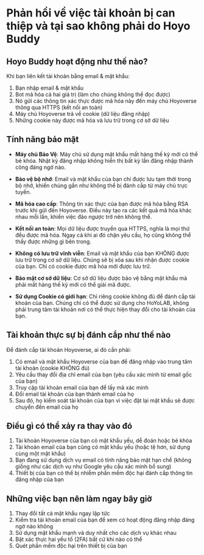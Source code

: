 # Phản hồi về việc tài khoản bị can thiệp và tại sao không phải do Hoyo Buddy

## Hoyo Buddy hoạt động như thế nào?

Khi bạn liên kết tài khoản bằng email & mật khẩu:

1. Bạn nhập email & mật khẩu
2. Bot mã hóa cả hai giá trị (làm cho chúng không thể đọc được)
3. Nó gửi các thông tin xác thực được mã hóa này đến máy chủ Hoyoverse thông qua HTTPS (kết nối an toàn)
4. Máy chủ Hoyoverse trả về cookie (dữ liệu đăng nhập)
5. Những cookie này được mã hóa và lưu trữ trong cơ sở dữ liệu

## Tính năng bảo mật

- **Máy chủ Bảo Vệ**: Máy chủ sử dụng mật khẩu mất hàng thế kỷ mới có thể bẻ khóa. Nhật ký đăng nhập không hiển thị bất kỳ lần đăng nhập thành công đáng ngờ nào.

- **Bảo vệ bộ nhớ**: Email và mật khẩu của bạn chỉ được lưu tạm thời trong bộ nhớ, khiến chúng gần như không thể bị đánh cắp từ máy chủ trực tuyến.

- **Mã hóa cao cấp**: Thông tin xác thực của bạn được mã hóa bằng RSA trước khi gửi đến Hoyoverse. Điều này tạo ra các kết quả mã hóa khác nhau mỗi lần, khiến việc đảo ngược trở nên không thể.

- **Kết nối an toàn**: Mọi dữ liệu được truyền qua HTTPS, nghĩa là mọi thứ đều được mã hóa. Ngay cả khi ai đó chặn yêu cầu, họ cũng không thể thấy được những gì bên trong.

- **Không có lưu trữ vĩnh viễn**: Email và mật khẩu của bạn KHÔNG được lưu trữ trong cơ sở dữ liệu. Chúng sẽ bị xóa sau khi nhận được cookie của bạn. Chỉ có cookie được mã hóa mới được lưu trữ.

- **Bảo mật cơ sở dữ liệu**: Cơ sở dữ liệu được bảo vệ bằng mật khẩu mà phải mất hàng thế kỷ mới có thể giải mã được.

- **Sử dụng Cookie có giới hạn**: Chỉ riêng cookie không đủ để đánh cắp tài khoản của bạn. Chúng chỉ có thể được sử dụng cho HoYoLAB, không phải trung tâm tài khoản nơi có thể thực hiện thay đổi cho tài khoản của bạn.

## Tài khoản thực sự bị đánh cắp như thế nào

Để đánh cắp tài khoản Hoyoverse, ai đó cần phải:

1. Có email và mật khẩu Hoyoverse của bạn để đăng nhập vào trung tâm tài khoản (cookie KHÔNG đủ)
2. ​​Yêu cầu thay đổi địa chỉ email của bạn (yêu cầu xác minh từ email gốc của bạn)
3. Truy cập tài khoản email của bạn để lấy mã xác minh
4. Đổi email tài khoản của bạn thành email của họ
5. Sau đó, họ kiểm soát tài khoản của bạn vì việc đặt lại mật khẩu sẽ được chuyển đến email của họ

## Điều gì có thể xảy ra thay vào đó

1. Tài khoản Hoyoverse của bạn có mật khẩu yếu, dễ đoán hoặc bẻ khóa
2. Tài khoản email của bạn cũng có mật khẩu yếu (hoặc tệ hơn, sử dụng cùng một mật khẩu)
3. Bạn đang sử dụng dịch vụ email có tính năng bảo mật hạn chế (không giống như các dịch vụ như Google yêu cầu xác minh bổ sung)
4. Thiết bị của bạn có thể bị nhiễm phần mềm độc hại đánh cắp thông tin đăng nhập của bạn

## Những việc bạn nên làm ngay bây giờ

1. Thay đổi tất cả mật khẩu ngay lập tức
2. Kiểm tra tài khoản email của bạn để xem có hoạt động đăng nhập đáng ngờ nào không
3. Sử dụng mật khẩu mạnh và duy nhất cho các dịch vụ khác nhau
4. Bật xác thực hai yếu tố (2FA) bất cứ khi nào có thể
5. Quét phần mềm độc hại trên thiết bị của bạn

